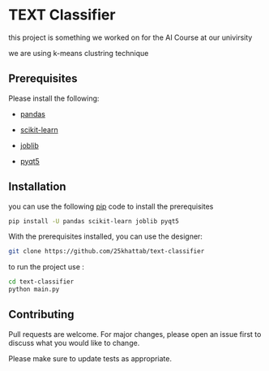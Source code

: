 
TEXT Classifier
===============
this project is something we worked on for the AI Course at our univirsity

we are using k-means clustring technique 

## Prerequisites
Please install the following:
- [pandas](https://pandas.pydata.org/)
    
- [scikit-learn](https://scikit-learn.org/stable/)
    
- [joblib](https://joblib.readthedocs.io/en/latest/)
    
- [pyqt5](https://pypi.org/project/PyQt5/)
    
## Installation
you can use the following [pip](https://pip.pypa.io/en/stable/) code to install the prerequisites
```bash
pip install -U pandas scikit-learn joblib pyqt5
```
With the prerequisites installed, you can use the designer:
```bash
git clone https://github.com/25khattab/text-classifier
```
to run the project use :
```bash
cd text-classifier
python main.py
```

## Contributing
Pull requests are welcome. For major changes, please open an issue first to discuss what you would like to change.

Please make sure to update tests as appropriate.
